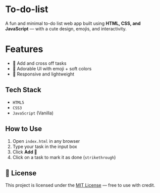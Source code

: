 # To-do-list

A fun and minimal to-do list web app built using **HTML, CSS, and JavaScript** — with a cute design, emojis, and interactivity.

# Features

- 🐾 Add and cross off tasks
- 💅 Adorable UI with emoji + soft colors
- 🎨 Responsive and lightweight

## Tech Stack

- `HTML5`
- `CSS3`
- `JavaScript` (Vanilla)

##  How to Use

1. Open `index.html` in any browser  
2. Type your task in the input box  
3. Click **Add 💖**  
4. Click on a task to mark it as done (`strikethrough`)

## 📄 License

This project is licensed under the [MIT License](LICENSE) — free to use with credit.



